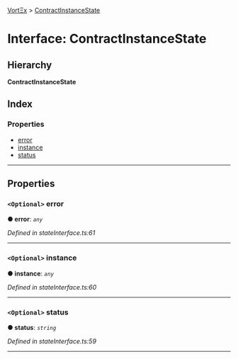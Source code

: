 [VortΞx](../README.md) > [ContractInstanceState](../interfaces/contractinstancestate.md)

# Interface: ContractInstanceState

## Hierarchy

**ContractInstanceState**

## Index

### Properties

* [error](contractinstancestate.md#error)
* [instance](contractinstancestate.md#instance)
* [status](contractinstancestate.md#status)

---

## Properties

<a id="error"></a>

### `<Optional>` error

**● error**: *`any`*

*Defined in stateInterface.ts:61*

___
<a id="instance"></a>

### `<Optional>` instance

**● instance**: *`any`*

*Defined in stateInterface.ts:60*

___
<a id="status"></a>

### `<Optional>` status

**● status**: *`string`*

*Defined in stateInterface.ts:59*

___

